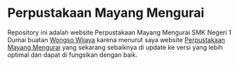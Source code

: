 # Perpustakaan Mayang Mengurai

Repository ini adalah website Perpustakaan Mayang Mengurai SMK Negeri 1 Dumai buatan [Wongso Wijaya](https://github.com/zackdesu) karena menurut saya website [Perpustakaan Mayang Mengurai](https://perpustakaan.smkn1dumai.sch.id) yang sekarang sebaiknya di update ke versi yang lebih optimal dan dapat di fungsikan dengan baik.
